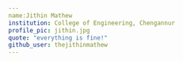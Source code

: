 ```yaml
---
name:Jithin Mathew 
institution: College of Engineering, Chengannur 
profile_pic: jithin.jpg
quote: "everything is fine!"
github_user: thejithinmathew
---
```

